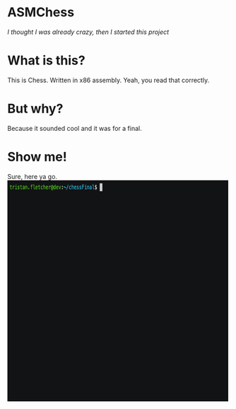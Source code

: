 # ASMChess
_I thought I was already crazy, then I started this project_

# What is this?

This is Chess. Written in x86 assembly. Yeah, you read that correctly. 

# But why?

Because it sounded cool and it was for a final.

# Show me!

Sure, here ya go.
<img src="MEDIA/overall.gif" width="500" height="500">